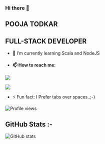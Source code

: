 ### Hi there 👋

## POOJA TODKAR
## FULL-STACK DEVELOPER
- 🌱 I’m currently learning Scala and NodeJS 
- #### 📫 How to reach me: 
<p>
     <p> </p> 
<a href="https:/www.linkedin.com/in/pooja-todkar-a3629213a/">
    <img src="https://img.shields.io/badge/pooja-todkar-a3629213a?style=flat&logo=linkedin">
  </a> 
</p> 
<p>
    <a href="mailto:poojatodkar124@gmail.com">
        <img src="https://img.shields.io/badge/pooja-todkar-a3629213a?style=flat&logo=gmail"></a>
    </p>

- ⚡ Fun fact: I Prefer tabs over spaces..;-)

![Profile views](https://gpvc.arturio.dev/poojatodkar1407) 


## GitHub Stats :-

![GitHub stats](https://github-readme-stats.vercel.app/api?username=poojatodkar1407&show_icons=true&count_private=true)

